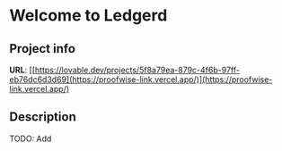 # Welcome to Ledgerd

## Project info

**URL**: [[https://lovable.dev/projects/5f8a79ea-879c-4f6b-97ff-eb76dc6d3d69](https://proofwise-link.vercel.app/)](https://proofwise-link.vercel.app/)

## Description

TODO: Add
